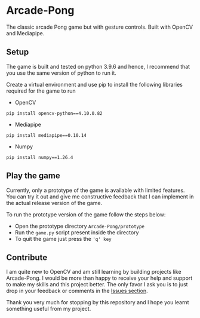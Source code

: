 # Arcade-Pong
The classic arcade Pong game but with gesture controls. Built with OpenCV and Mediapipe.

## Setup 
The game is built and tested on python 3.9.6 and hence, I recommend that you use the same version of python to run it.

Create a virtual environment and use pip to install the following libraries required for the game to run
- OpenCV
```
pip install opencv-python==4.10.0.82
```
- Mediapipe
```
pip install mediapipe==0.10.14
```
- Numpy
```
pip install numpy==1.26.4
```
## Play the game
Currently, only a prototype of the game is available with limited features. You can try it out and give me constructive feedback that I can implement in the actual release version of the game.

To run the prototype version of the game follow the steps below:
- Open the prototype directory `Arcade-Pong/prototype`
- Run the `game.py` script present inside the directory
- To quit the game just press the `'q' key`

## Contribute
I am quite new to OpenCV and am still learning by building projects like Arcade-Pong. I would be more than happy to receive your help and support to make my skills and this project better. The only favor I ask you is to just drop in your feedback or comments in the [Issues section](https://github.com/NitishKanna107/Arcade-Pong/issues).

Thank you very much for stopping by this repository and I hope you learnt something useful from my project.